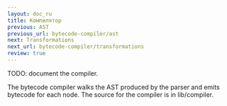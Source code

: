 ```yaml
---
layout: doc_ru
title: Компилятор
previous: AST
previous_url: bytecode-compiler/ast
next: Transformations
next_url: bytecode-compiler/transformations
review: true
---
```


TODO: document the compiler.

The bytecode compiler walks the AST produced by the parser and emits bytecode
for each node. The source for the compiler is in lib/compiler.
